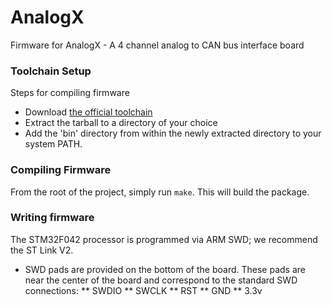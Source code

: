 # AnalogX
Firmware for AnalogX - A 4 channel analog to CAN bus interface board

### Toolchain Setup
Steps for compiling firmware
* Download [the official
  toolchain](https://launchpad.net/gcc-arm-embedded/+milestone/4.9-2014-q4-major)
* Extract the tarball to a directory of your choice
* Add the 'bin' directory from within the newly extracted directory to
  your system PATH.

### Compiling Firmware
From the root of the project, simply run `make`.  This will build the package.

### Writing firmware
The STM32F042 processor is programmed via ARM SWD; we recommend the ST Link V2. 
* SWD pads are provided on the bottom of the board.  These pads are near the center of the board and correspond to the standard SWD connections:
** SWDIO
** SWCLK
** RST
** GND
** 3.3v

